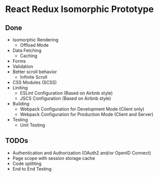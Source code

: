 # React Redux Isomorphic Prototype

## Done

* Isomorphic Rendering
    * Offload Mode
* Data Fetching
    * Caching
* Forms
* Validation
* Better scroll behavior
    * Infinite Scroll
* CSS Modules (SCSS)
* Liniting
    * ESLint Configuration (Based on Airbnb style)
    * JSCS Configuration (Based on Airbnb style)
* Building
    * Webpack Configuration for Development Mode (Client only)
    * Webpack Configuration for Production Mode (Client and Server)
* Testing
    * Unit Testing

## TODOs

* Authentication and Authorization (OAuth2 and/or OpenID Connect)
* Page scope with session storage cache
* Code splitting
* End to End Testing
